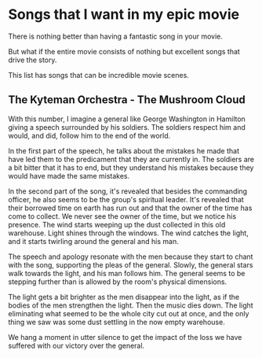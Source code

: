 # Songs that I want in my epic movie

There is nothing better than having a fantastic song in your movie.

But what if the entire movie consists of nothing but excellent songs that drive the story.

This list has songs that can be incredible movie scenes.

## The Kyteman Orchestra - The Mushroom Cloud

With this number, I imagine a general like George Washington in Hamilton giving a speech surrounded by his soldiers. The soldiers respect him and would, and did, follow him to the end of the world.

In the first part of the speech, he talks about the mistakes he made that have led them to the predicament that they are currently in. The soldiers are a bit bitter that it has to end, but they understand his mistakes because they would have made the same mistakes.

In the second part of the song, it's revealed that besides the commanding officer, he also seems to be the group's spiritual leader. It's revealed that their borrowed time on earth has run out and that the owner of the time has come to collect. We never see the owner of the time, but we notice his presence. The wind starts weeping up the dust collected in this old warehouse. Light shines through the windows. The wind catches the light, and it starts twirling around the general and his man. 

The speech and apology resonate with the men because they start to chant with the song, supporting the pleas of the general. Slowly, the general stars walk towards the light, and his man follows him. The general seems to be stepping further than is allowed by the room's physical dimensions.

The light gets a bit brighter as the men disappear into the light, as if the bodies of the men strengthen the light. Then the music dies down. The light eliminating what seemed to be the whole city cut out at once, and the only thing we saw was some dust settling in the now empty warehouse.

We hang a moment in utter silence to get the impact of the loss we have suffered with our victory over the general.